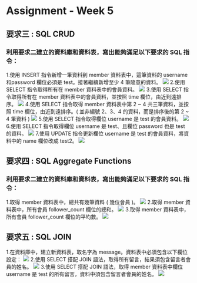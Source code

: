 # Assignment - Week 5

## 要求三 : SQL CRUD
### 利用要求二建立的資料庫和資料表，寫出能夠滿足以下要求的 SQL 指令：


1.使用 INSERT 指令新增一筆資料到 member 資料表中，這筆資料的 username 和password 欄位必須是 test。接著繼續新增至少 4 筆隨意的資料。
![](https://i.imgur.com/hejzXiL.png)
2.使用 SELECT 指令取得所有在 member 資料表中的會員資料。
![](https://i.imgur.com/hQnkc0y.png)
3.使用 SELECT 指令取得所有在 member 資料表中的會員資料，並按照 time 欄位，由近到遠排序。
![](https://i.imgur.com/J3hEjGr.png)
4.使用 SELECT 指令取得 member 資料表中第 2 ~ 4 共三筆資料，並按照 time 欄位，由近到遠排序。( 並非編號 2、3、4 的資料，而是排序後的第 2 ~ 4 筆資料 )
![](https://i.imgur.com/tgJjOzZ.png)
5.使用 SELECT 指令取得欄位 username 是 test 的會員資料。
![](https://i.imgur.com/7cXAl0x.png)
6.使用 SELECT 指令取得欄位 username 是 test、且欄位 password 也是 test 的資料。
![](https://i.imgur.com/ue6CsWv.png)
7.使用 UPDATE 指令更新欄位 username 是 test 的會員資料，將資料中的 name 欄位改成 test2。
![](https://i.imgur.com/9IkUgh1.png)

## 要求四 : SQL Aggregate Functions
### 利用要求二建立的資料庫和資料表，寫出能夠滿足以下要求的 SQL 指令：

1.取得 member 資料表中，總共有幾筆資料 ( 幾位會員 )。
![](https://i.imgur.com/CdwmVgN.png)
2.取得 member 資料表中，所有會員 follower_count 欄位的總和。
![](https://i.imgur.com/A5h2HK9.png)
3.取得 member 資料表中，所有會員 follower_count 欄位的平均數。
![](https://i.imgur.com/Z1TCSTM.png)

## 要求五 : SQL JOIN

1.在資料庫中，建立新資料表，取名字為 message。資料表中必須包含以下欄位設定：
![](https://i.imgur.com/IaQdKnc.png)
2.使用 SELECT 搭配 JOIN 語法，取得所有留言，結果須包含留言者會員的姓名。
![](https://i.imgur.com/YJUEPWQ.png)
3.使用 SELECT 搭配 JOIN 語法，取得 member 資料表中欄位 username 是 test 的所有留言，資料中須包含留言者會員的姓名。
![](https://i.imgur.com/wAZifHU.png)







